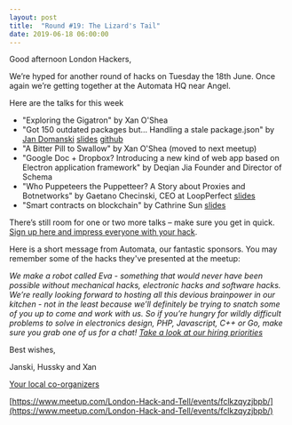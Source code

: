 ```yaml
---
layout: post
title:  "Round #19: The Lizard's Tail"
date: 2019-06-18 06:00:00
---
```


Good afternoon London Hackers,

We’re hyped for another round of hacks on Tuesday the 18th June. Once again we’re getting together at the Automata HQ near Angel.

Here are the talks for this week
- "Exploring the Gigatron" by Xan O'Shea
- "Got 150 outdated packages but... Handling a stale package.json" by [Jan Domanski](https://twitter.com/jandom_random) [slides](https://drive.google.com/open?id=1y3BkTPHiMIKuoTTCE6itwx-lJ6IvPH7X) [github](https://github.com/jandom/yarn-packages)
- "A Bitter Pill to Swallow" by Xan O'Shea (moved to next meetup)
- "Google Doc + Dropbox? Introducing a new kind of web app based on Electron application framework" by Deqian Jia
Founder and Director of Schema
- "Who Puppeteers the Puppetteer? A Story about Proxies and Botnetworks" by Gaetano Checinski, CEO at LoopPerfect [slides](https://nikhedonia.github.io/ProxyTalk/#0)
- "Smart contracts on blockchain" by Cathrine Sun [slides](https://drive.google.com/open?id=1m_FXcFb2y7cskpf2TrNHez2Azh6w5Kih)

There’s still room for one or two more talks – make sure you get in quick. [Sign up here and impress everyone with your hack](https://goo.gl/forms/34zs7dEoOetKNJe93).

Here is a short message from Automata, our fantastic sponsors. You may remember some of the hacks they've presented at the meetup:

*We make a robot called Eva - something that would never have been possible without mechanical hacks, electronic hacks and software hacks. We’re really looking forward to hosting all this devious brainpower in our kitchen - not in the least because we’ll definitely be trying to snatch some of you up to come and work with us. So if you’re hungry for wildly difficult problems to solve in electronics design, PHP, Javascript, C++ or Go, make sure you grab one of us for a chat! [Take a look at our hiring priorities](https://automata.tech/careers/)*

Best wishes,

Janski, Hussky and Xan

[Your local co-organizers](https://twitter.com/LndHackAndTell)

[https://www.meetup.com/London-Hack-and-Tell/events/fclkzqyzjbpb/](https://www.meetup.com/London-Hack-and-Tell/events/fclkzqyzjbpb/)
